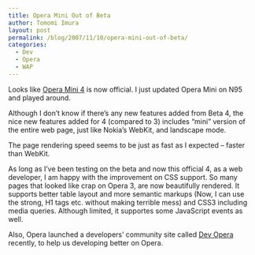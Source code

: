```yaml
---
title: Opera Mini Out of Beta
author: Tomomi Imura
layout: post
permalink: /blog/2007/11/10/opera-mini-out-of-beta/
categories:
  - Dev
  - Opera
  - WAP
---
```

Looks like <a href="http://operamini.com" title="Opera Mini 4" target="_blank">Opera Mini 4</a> is now official. I just updated Opera Mini on N95 and played around.

Although I don&#8217;t know if there&#8217;s any new features added from Beta 4, the nice new features added for 4 (compared to 3) includes &#8220;mini&#8221; version of the entire web page, just like Nokia&#8217;s WebKit, and landscape mode.

The page rendering speed seems to be just as fast as I expected &#8211; faster than WebKit.

As long as I&#8217;ve been testing on the beta and now this official 4, as a web developer, I am happy with the improvement on CSS support. So many pages that looked like crap on Opera 3, are now beautifully rendered. It supports better table layout and more semantic markups (Now, I can use the strong, H1 tags etc. without making terrible mess) and CSS3 including media queries. Although limited, it supportes some JavaScript events as well.

Also, Opera launched a developers&#8217; community site called <a href="http://dev.opera.com" title="Dev Opera" target="_blank">Dev Opera</a> recently, to help us developing better on Opera.